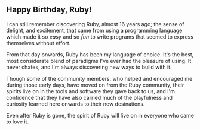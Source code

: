 ## Happy Birthday, Ruby!

I can still remember discovering Ruby, almost 16 years ago; the sense of delight, and excitement, that came from using a programming language which made it so _easy_ and so _fun_ to write programs that seemed to express themselves without effort.

From that day onwards, Ruby has been my language of choice. It's the best, most considerate blend of paradigms I've ever had the pleasure of using. It never chafes, and I'm always discovering new ways to build with it.

Though some of the community members, who helped and encouraged me during those early days, have moved on from the Ruby community, their spirits live on in the tools and software they gave back to us, and I'm confidence that they have also carried much of the playfulness and curiosity learned here onwards to their new desinations.

Even after Ruby is gone, the spirit of Ruby will live on in everyone who came to love it.
